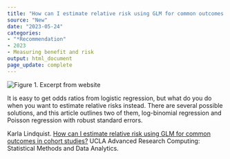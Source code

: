 ```yaml
---
title: "How can I estimate relative risk using GLM for common outcomes in cohort studies"
source: "New"
date: "2023-05-24"
categories:
- "*Recommendation"
- 2023
- Measuring benefit and risk
output: html_document
page_update: complete
---
```


![Figure 1. Excerpt from website](http://www.pmean.com/new-images/23/relative-risk-using-glm-01.png)

<div class="notes">

It is easy to get odds ratios from logistic regression, but what do you do when you want to estimate relative risks instead. There are several possible solutions, and this article outlines two of them, log-binomial regression and Poisson regression with robust standard errors.

Karla Lindquist. [How can I estimate relative risk using GLM for common outcomes in cohort studies?][lin1] UCLA Advanced Research Computing: Statistical Methods and Data Analytics. 

[lin1]: https://stats.oarc.ucla.edu/stata/faq/how-can-i-estimate-relative-risk-using-glm-for-common-outcomes-in-cohort-studies/

</div>
